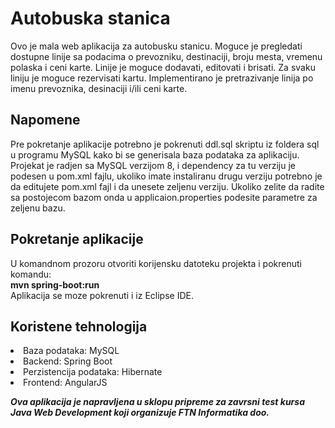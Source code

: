 # Autobuska stanica
Ovo je mala web aplikacija za autobusku stanicu. Moguce je pregledati dostupne linije sa podacima o prevozniku, destinaciji, broju mesta, vremenu polaska i ceni karte. Linije je moguce dodavati, editovati i brisati. Za svaku liniju je moguce rezervisati kartu. Implementirano je pretrazivanje linija po imenu prevoznika, desinaciji i/ili ceni karte.

## Napomene
Pre pokretanje aplikacije potrebno je pokrenuti ddl.sql skriptu iz foldera sql u programu MySQL kako bi se generisala baza podataka za aplikaciju. Projekat je radjen sa MySQL verzijom 8, i dependency za tu verziju je podesen u pom.xml fajlu, ukoliko imate instaliranu drugu verziju potrebno je da editujete pom.xml fajl i da unesete zeljenu verziju. Ukoliko zelite da radite sa postojecom bazom onda u applicaion.properties podesite parametre za zeljenu bazu. 

## Pokretanje aplikacije
U komandnom prozoru otvoriti korijensku datoteku projekta i pokrenuti komandu: <br>
<b>mvn spring-boot:run</b>
<br>
Aplikacija se moze pokrenuti i iz Eclipse IDE.

## Koristene tehnologija
<li>Baza podataka: MySQL
<li>Backend: Spring Boot
<li>Perzistencija podataka: Hibernate
<li>Frontend: AngularJS


<i><b>Ova aplikacija je napravljena u sklopu pripreme za zavrsni test kursa Java Web Development koji organizuje FTN Informatika doo.</b></i>